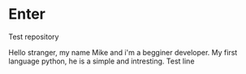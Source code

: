# Enter
Test repository

Hello stranger, my name Mike and i'm a begginer developer. My first language python, he is a simple and intresting.
Test line